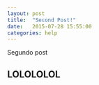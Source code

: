 ```yaml
---
layout: post
title:  "Second Post!"
date:   2015-07-28 15:55:00
categories: help
---
```


Segundo post

## LOLOLOLOL
